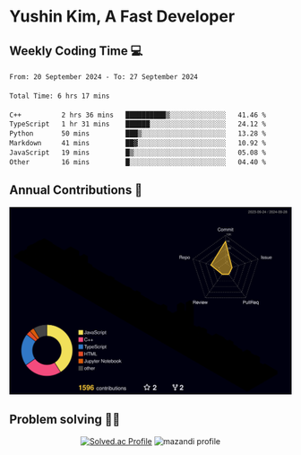 # Yushin Kim, A Fast Developer

## Weekly Coding Time 💻

<!--START_SECTION:waka-->

```txt
From: 20 September 2024 - To: 27 September 2024

Total Time: 6 hrs 17 mins

C++          2 hrs 36 mins   ██████████▒░░░░░░░░░░░░░░   41.46 %
TypeScript   1 hr 31 mins    ██████░░░░░░░░░░░░░░░░░░░   24.12 %
Python       50 mins         ███▒░░░░░░░░░░░░░░░░░░░░░   13.28 %
Markdown     41 mins         ██▓░░░░░░░░░░░░░░░░░░░░░░   10.92 %
JavaScript   19 mins         █▒░░░░░░░░░░░░░░░░░░░░░░░   05.08 %
Other        16 mins         █░░░░░░░░░░░░░░░░░░░░░░░░   04.40 %
```

<!--END_SECTION:waka-->

## Annual Contributions 🏃

![](./profile-3d-contrib/profile-night-rainbow.svg)

## Problem solving 👨‍💻

<div align="center">

[![Solved.ac Profile](http://mazassumnida.wtf/api/v2/generate_badge?boj=kys010306)](https://solved.ac/kys010306)
![mazandi profile](http://mazandi.herokuapp.com/api?handle=kys010306&theme=dark)

</div>
